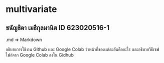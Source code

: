 # multivariate
## ชนัญชิดา เมธีกุลมานิต ID 623020516-1

.md => Markdown

อธิบายการใช้งาน Github เเละ Google Colab ว่าหน้าที่ของเเต่ละอันคืออะไร เเละอธิบายวิธีเซฟไฟล์จาก Google Colab ลงใน Gidhub
